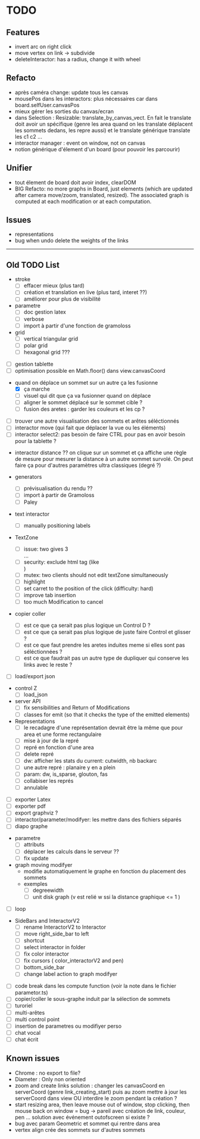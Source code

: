 # TODO

## Features

- invert arc on right click
- move vertex on link -> subdivide
- deleteInteractor: has a radius, change it with wheel

## Refacto

- après caméra change: update tous les canvas
- mousePos dans les interactors: plus nécessaires car dans board.selfUser.canvasPos
- mieux gérer les sorties du canvas/ecran
- dans Selection : Resizable: translate_by_canvas_vect. En fait le translate doit avoir un spécifique (genre les area quand on les translate déplacent les sommets dedans, les repre aussi) et le translate générique translate les c1 c2 ...
- interactor manager : event on window, not on canvas
- notion générique d'élement d'un board (pour pouvoir les parcourir)

## Unifier

- tout élement de board doit avoir index, clearDOM
- BIG Refacto: no more graphs in Board, just elements (which are updated after camera move/zoom, translated, resized). The associated graph is computed at each modification or at each computation.

## Issues

- representations
- bug when undo delete the weights of the links

------------------------------------------------------

## Old TODO List

- stroke
  - [ ] effacer mieux (plus tard)
  - [ ] création et translation en live (plus tard, interet ??)
  - [ ] améliorer pour plus de visibilité

- parametre
  - [ ] doc gestion latex
  - [ ] verbose
  - [ ] import à partir d'une fonction de gramoloss

- grid
  - [ ] vertical triangular grid
  - [ ] polar grid
  - [ ] hexagonal grid ???

- [ ] gestion tablette
- [ ] optimisation possible en Math.floor() dans view.canvasCoord

- quand on déplace un sommet sur un autre ça les fusionne
  - [X] ça marche
  - [ ] visuel qui dit que ça va fusionner quand on déplace
  - [ ] aligner le sommet déplacé sur le sommet cible ?
  - [ ] fusion des aretes : garder les couleurs et les cp ?
- [ ] trouver une autre visualisation des sommets et arêtes séléctionnés
- [ ] interactor move (qui fait que déplacer la vue ou les éléments)
- [ ] interactor select2: pas besoin de faire CTRL pour pas en avoir besoin pour la tablette ?
- interactor distance ?? on clique sur un sommet et ça affiche une règle de mesure pour mesurer la distance à un autre sommet survolé. On peut faire ça pour d'autres paramètres ultra classiques (degré ?)

- generators
  - [ ] prévisualisation du rendu ??
  - [ ] import à partir de Gramoloss
  - [ ] Paley

- text interactor
  - [ ] manually positioning labels

- TextZone
  - [ ] issue: two <Enter> gives 3 <br> ...
  - [ ] security:  exclude html tag (like <br>)
  - [ ] mutex: two clients should not edit textZone simultaneously
  - [ ] highlight
  - [ ] set carret to the position of the click (difficulty: hard)
  - [ ] improve tab insertion
  - [ ] too much Modification to cancel

- copier coller
  - [ ] est ce que ça serait pas plus logique un Control D ?
  - [ ] est ce que ça serait pas plus logique de juste faire Control et glisser ?
  - [ ] est ce que faut prendre les aretes induites meme si elles sont pas séléctionnées ?
  - [ ] est ce que faudrait pas un autre type de dupliquer qui conserve les links avec le reste ?

- [ ] load/export json

- control Z
  - [ ] load_json

- server API
  - [ ] fix sensibilities and Return of Modifications
  - [ ] classes for emit (so that it checks the type of the emitted elements)

- Representations
  - [ ] le recadagre d'une représentation devrait être la même que pour area et une forme rectangulaire
  - [ ] mise à jour de la repré
  - [ ] repré en fonction d'une area
  - [ ] delete repré
  - [ ] dw: afficher les stats du current: cutwidth, nb backarc
  - [ ] une autre repré : planaire y en a plein
  - [ ] param: dw, is_sparse, glouton, fas
  - [ ] collabiser les représ
  - [ ] annulable

- [ ] exporter Latex
- [ ] exporter pdf
- [ ] export graphviz ?
- [ ] interactor/parameter/modifyer: les mettre dans des fichiers séparés
- [ ] diapo graphe

- parametre
  - [ ] attributs
  - [ ] déplacer les calculs dans le serveur ??
  - [ ] fix update

- graph moving modifyer
  - modifie automatiquement le graphe en fonction du placement des sommets
  - exemples
    - [ ] degreewidth
    - [ ] unit disk graph (v est relié w ssi la distance graphique <= 1 )

- [ ] loop

- SideBars and InteractorV2
  - [ ] rename InteractorV2 to Interactor
  - [ ] move right_side_bar to left
  - [ ] shortcut
  - [ ] select interactor in folder
  - [ ] fix color interactor
  - [ ] fix cursors ( color_interactorV2 and pen)
  - [ ] bottom_side_bar
  - [ ] change label action to graph modifyer

- [ ] code break dans les compute function (voir la note dans le fichier parametor.ts)
- [ ] copier/coller le sous-graphe induit par la sélection de sommets
- [ ] turoriel
- [ ] multi-arêtes
- [ ] multi control point
- [ ] insertion de parametres ou modifiyer perso
- [ ] chat vocal
- [ ] chat écrit

## Known issues

- Chrome : no export to file?
- Diameter : Only non oriented
- zoom and create links
    solution : changer les canvasCoord en serverCoord (genre link_creating_start) puis au zoom mettre à jour les serverCoord dans view
    OU
    interdire le zoom pendant la création ?
- start resizing area, then leave mouse out of window, stop clicking, then mouse back on window = bug -> pareil avec création de link, couleur, pen ... solution avec événement outofscreen si existe ?
- bug avec param Geometric et sommet qui rentre dans area
- vertex align crée des sommets sur d'autres sommets
